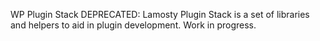  WP Plugin Stack
DEPRECATED: Lamosty Plugin Stack is a set of libraries and helpers to aid in plugin development. Work in progress.
